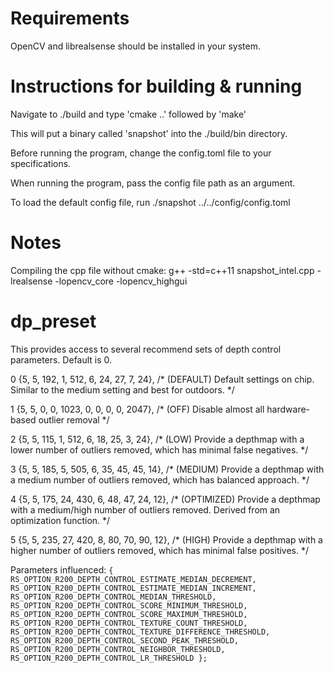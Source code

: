 # Requirements

OpenCV and librealsense should be installed in your system.

# Instructions for building & running

Navigate to ./build and type 'cmake ..' followed by 'make'

This will put a binary called 'snapshot' into the ./build/bin directory.

Before running the program, change the config.toml file to your specifications.

When running the program, pass the config file path as an argument.

To load the default config file, run ./snapshot ../../config/config.toml

# Notes

Compiling the cpp file without cmake: g++ -std=c++11 snapshot_intel.cpp -lrealsense -lopencv_core -lopencv_highgui

# dp_preset

This provides access to several recommend sets of depth control parameters. Default is 0.

0 {5, 5, 192,  1,  512, 6, 24, 27,  7,   24}, /* (DEFAULT)   Default settings on chip. Similar to the medium setting and best for outdoors. */

1 {5, 5,   0,  0, 1023, 0,  0,  0,  0, 2047}, /* (OFF)       Disable almost all hardware-based outlier removal */

2 {5, 5, 115,  1,  512, 6, 18, 25,  3,   24}, /* (LOW)       Provide a depthmap with a lower number of outliers removed, which has minimal false negatives. */

3 {5, 5, 185,  5,  505, 6, 35, 45, 45,   14}, /* (MEDIUM)    Provide a depthmap with a medium number of outliers removed, which has balanced approach. */

4 {5, 5, 175, 24,  430, 6, 48, 47, 24,   12}, /* (OPTIMIZED) Provide a depthmap with a medium/high number of outliers removed. Derived from an optimization function. */

5 {5, 5, 235, 27,  420, 8, 80, 70, 90,   12}, /* (HIGH)      Provide a depthmap with a higher number of outliers removed, which has minimal false positives. */

Parameters influenced:
`
{
        RS_OPTION_R200_DEPTH_CONTROL_ESTIMATE_MEDIAN_DECREMENT,
        RS_OPTION_R200_DEPTH_CONTROL_ESTIMATE_MEDIAN_INCREMENT,
        RS_OPTION_R200_DEPTH_CONTROL_MEDIAN_THRESHOLD,
        RS_OPTION_R200_DEPTH_CONTROL_SCORE_MINIMUM_THRESHOLD,
        RS_OPTION_R200_DEPTH_CONTROL_SCORE_MAXIMUM_THRESHOLD,
        RS_OPTION_R200_DEPTH_CONTROL_TEXTURE_COUNT_THRESHOLD, 
        RS_OPTION_R200_DEPTH_CONTROL_TEXTURE_DIFFERENCE_THRESHOLD,
        RS_OPTION_R200_DEPTH_CONTROL_SECOND_PEAK_THRESHOLD,
        RS_OPTION_R200_DEPTH_CONTROL_NEIGHBOR_THRESHOLD,
        RS_OPTION_R200_DEPTH_CONTROL_LR_THRESHOLD
    };
`

